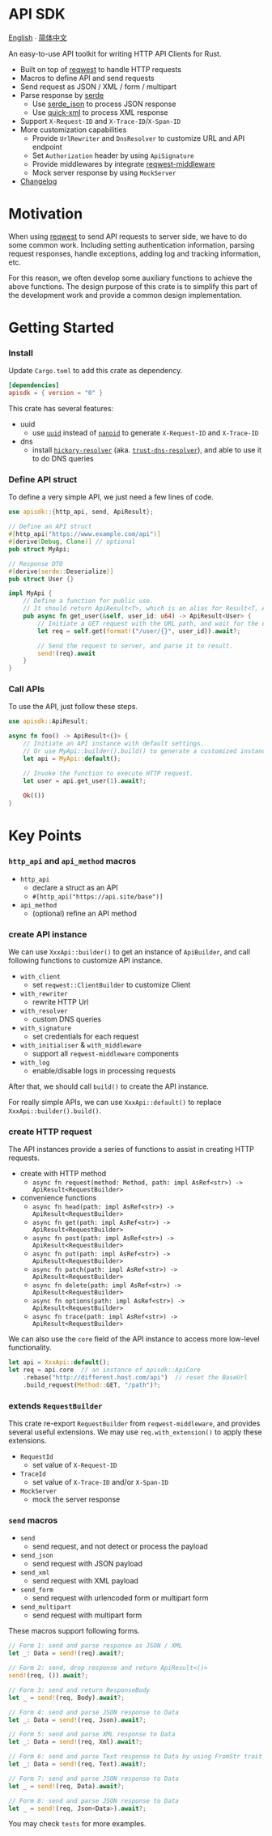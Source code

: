 # API SDK

[English](README.md) ∙ [简体中文](README.zh-CN.md)

An easy-to-use API toolkit for writing HTTP API Clients for Rust.

- Built on top of [reqwest](https://github.com/seanmonstar/reqwest/) to handle HTTP requests
- Macros to define API and send requests
- Send request as JSON / XML / form / multipart
- Parse response by [serde](https://serde.rs/)
    - Use [serde_json](https://github.com/serde-rs/json) to process JSON response
    - Use [quick-xml](https://github.com/tafia/quick-xml) to process XML response
- Support `X-Request-ID` and `X-Trace-ID`/`X-Span-ID`
- More customization capabilities
    - Provide `UrlRewriter` and `DnsResolver` to customize URL and API endpoint
    - Set `Authorization` header by using `ApiSignature`
    - Provide middlewares by integrate [reqwest-middleware](https://github.com/TrueLayer/reqwest-middleware/)
    - Mock server response by using `MockServer`
- [Changelog](CHANGELOG.md)

# Motivation

When using [reqwest](https://github.com/seanmonstar/reqwest/) to send API requests to server side, we have to do some common work. Including setting authentication information, parsing request responses, handle exceptions, adding log and tracking information, etc.

For this reason, we often develop some auxiliary functions to achieve the above functions. The design purpose of this crate is to simplify this part of the development work and provide a common design implementation.

# Getting Started

### Install

Update `Cargo.toml` to add this crate as dependency.

```toml
[dependencies]
apisdk = { version = "0" }
```

This crate has several features:
- uuid
    - use [`uuid`](https://crates.io/crates/uuid) instead of [`nanoid`](https://crates.io/crates/nanoid) to generate `X-Request-ID` and `X-Trace-ID`
- dns
    - install [`hickory-resolver`](https://crates.io/crates/hickory-resolver) (aka. [`trust-dns-resolver`](https://crates.io/crates/trust-dns-resolver)), and able to use it to do DNS queries

### Define API struct

To define a very simple API, we just need a few lines of code.

```rust
use apisdk::{http_api, send, ApiResult};

// Define an API struct
#[http_api("https://www.example.com/api")]
#[derive(Debug, Clone)] // optional
pub struct MyApi;

// Response DTO
#[derive(serde::Deserialize)]
pub struct User {}

impl MyApi {
    // Define a function for public use.
    // It should return ApiResult<T>, which is an alias for Result<T, ApiError>.
    pub async fn get_user(&self, user_id: u64) -> ApiResult<User> {
        // Initiate a GET request with the URL path, and wait for the endpoint to be resolved.
        let req = self.get(format!("/user/{}", user_id)).await?;

        // Send the request to server, and parse it to result.
        send!(req).await
    }
}
```

### Call APIs

To use the API, just follow these steps.

```rust
use apisdk::ApiResult;

async fn foo() -> ApiResult<()> {
    // Initiate an API instance with default settings.
    // Or use MyApi::builder().build() to generate a customized instance.
    let api = MyApi::default();

    // Invoke the function to execute HTTP request.
    let user = api.get_user(1).await?;
    
    Ok(())
}
```

# Key Points

### `http_api` and `api_method` macros

- `http_api`
    - declare a struct as an API
    - `#[http_api("https://api.site/base")]`
- `api_method`
    - (optional) refine an API method

### create API instance

We can use `XxxApi::builder()` to get an instance of `ApiBuilder`, and call following functions to customize API instance. 

- `with_client`
    - set `reqwest::ClientBuilder` to customize Client
- `with_rewriter`
    - rewrite HTTP Url
- `with_resolver`
    - custom DNS queries
- `with_signature`
    - set credentials for each request
- `with_initialiser` & `with_middleware`
    - support all `reqwest-middleware` components
- `with_log`
    - enable/disable logs in processing requests

After that, we should call `build()` to create the API instance.

For really simple APIs, we can use `XxxApi::default()` to replace `XxxApi::builder().build()`.

### create HTTP request

The API instances provide a series of functions to assist in creating HTTP requests.

- create with HTTP method
    - `async fn request(method: Method, path: impl AsRef<str>) -> ApiResult<RequestBuilder>`
- convenience functions
    - `async fn head(path: impl AsRef<str>) -> ApiResult<RequestBuilder>`
    - `async fn get(path: impl AsRef<str>) -> ApiResult<RequestBuilder>`
    - `async fn post(path: impl AsRef<str>) -> ApiResult<RequestBuilder>`
    - `async fn put(path: impl AsRef<str>) -> ApiResult<RequestBuilder>`
    - `async fn patch(path: impl AsRef<str>) -> ApiResult<RequestBuilder>`
    - `async fn delete(path: impl AsRef<str>) -> ApiResult<RequestBuilder>`
    - `async fn options(path: impl AsRef<str>) -> ApiResult<RequestBuilder>`
    - `async fn trace(path: impl AsRef<str>) -> ApiResult<RequestBuilder>`

We can also use the `core` field of the API instance to access more low-level functionality.

```rust
let api = XxxApi::default();
let req = api.core  // an instance of apisdk::ApiCore
    .rebase("http://different.host.com/api")  // reset the BaseUrl
    .build_request(Method::GET, "/path")?;
```

### extends `RequestBuilder`

This crate re-export `RequestBuilder` from `reqwest-middleware`, and provides several useful extensions. We may use `req.with_extension()` to apply these extensions.

- `RequestId`
    - set value of `X-Request-ID`
- `TraceId`
    - set value of `X-Trace-ID` and/or `X-Span-ID`
- `MockServer`
    - mock the server response

### `send` macros

- `send`
    - send request, and not detect or process the payload
- `send_json`
    - send request with JSON payload
- `send_xml`
    - send request with XML payload
- `send_form`
    - send request with urlencoded form or multipart form
- `send_multipart`
    - send request with multipart form

These macros support following forms.

```rust
// Form 1: send and parse response as JSON / XML
let _: Data = send!(req).await?;

// Form 2: send, drop response and return ApiResult<()>
send!(req, ()).await?;

// Form 3: send and return ResponseBody
let _ = send!(req, Body).await?;

// Form 4: send and parse JSON response to Data
let _: Data = send!(req, Json).await?;

// Form 5: send and parse XML response to Data
let _: Data = send!(req, Xml).await?;

// Form 6: send and parse Text response to Data by using FromStr trait
let _: Data = send!(req, Text).await?;

// Form 7: send and parse JSON response to Data
let _ = send!(req, Data).await?;

// Form 8: send and parse JSON response to Data
let _ = send!(req, Json<Data>).await?;
```

You may check `tests` for more examples.
